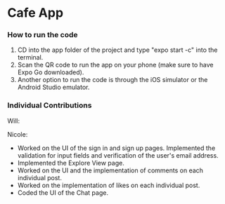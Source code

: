 # Cafe App

### How to run the code 
1. CD into the app folder of the project and type "expo start -c" into the terminal. 
2. Scan the QR code to run the app on your phone (make sure to have Expo Go downloaded).
3. Another option to run the code is through the iOS simulator or the Android Studio emulator. 


### Individual Contributions
Will:

Nicole: 
- Worked on the UI of the sign in and sign up pages. Implemented the validation for input fields and verification of the user's email address. 
- Implemented the Explore View page. 
- Worked on the UI and the implementation of comments on each individual post. 
- Worked on the implementation of likes on each individual post. 
- Coded the UI of the Chat page. 

